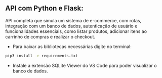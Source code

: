 
## API com Python e Flask:
API completa que simula um sistema de e-commerce, com rotas, integração com um banco de dados, 
autenticação de usuário e funcionalidades essenciais, como listar produtos, adicionar itens ao 
carrinho de compras e realizar o checkout.

* Para baixar as bibliotecas necessárias digite no terminal:
```bash
pip3 install -r requirements.txt
```
* Instale a extensão SQLite Viewer do VS Code para poder visualizar o banco de dados.